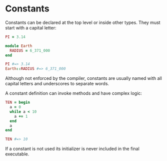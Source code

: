 # Constants

Constants can be declared at the top level or inside other types. They must start with a capital letter:

```ruby
PI = 3.14

module Earth
  RADIUS = 6_371_000
end

PI #=> 3.14
Earth::RADIUS #=> 6_371_000
```

Although not enforced by the compiler, constants are usually named with all capital letters and underscores to separate words.

A constant definition can invoke methods and have complex logic:

```ruby
TEN = begin
  a = 0
  while a < 10
    a += 1
  end
  a
end

TEN #=> 10
```

If a constant is not used its initializer is never included in the final executable.
